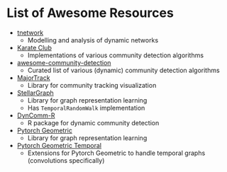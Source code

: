# List of Awesome Resources

* [tnetwork](https://tnetwork.readthedocs.io/)
  * Modelling and analysis of dynamic networks
* [Karate Club](https://karateclub.readthedocs.io/en/latest/)
  * Implementations of various community detection algorithms
* [awesome-community-detection](https://github.com/benedekrozemberczki/awesome-community-detection)
  * Curated list of various (dynamic) community detection algorithms
* [MajorTrack](https://majortrack.readthedocs.io/en/latest/readme_include.html#synthetic-example)
  * Library for community tracking visualization
* [StellarGraph](https://github.com/stellargraph/stellargraph)
  * Library for graph representation learning
  * Has `TemporalRandomWalk` implementation 
* [DynComm-R](https://github.com/softskillsgroup/DynComm-R-package)
  * R package for dynamic community detection
* [Pytorch Geometric](https://pytorch-geometric.readthedocs.io/en/latest/)
  * Library for graph representation learning
* [Pytorch Geometric Temporal](https://github.com/benedekrozemberczki/pytorch_geometric_temporal)
  * Extensions for Pytorch Geometric to handle temporal graphs (convolutions specifically)